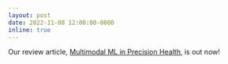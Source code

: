 ```yaml
---
layout: post
date: 2022-11-08 12:00:00-0000
inline: true
---
```


Our review article, <a href="https://www.nature.com/articles/s41746-022-00712-8#citeas">Multimodal ML in Precision Health</a>, is out now! 
